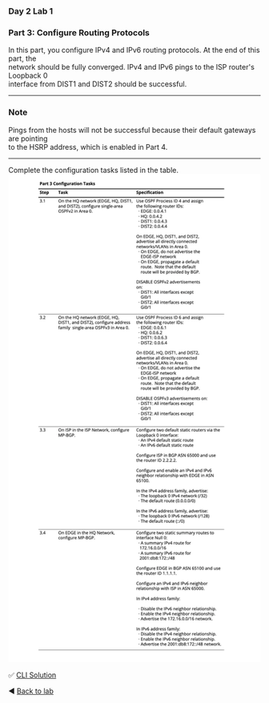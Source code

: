 ### Day 2 Lab 1 
### Part 3: Configure Routing Protocols
In this part, you configure IPv4 and IPv6 routing protocols.  At the end of this part, the  
network should be fully converged.  IPv4 and IPv6 pings to the ISP router's Loopback 0  
interface from DIST1 and DIST2 should be successful.

---
### Note
Pings from the hosts will not be successful because their default gateways are pointing  
to the HSRP address, which is enabled in Part 4.

---
Complete the configuration tasks listed in the table.
![Part3 tasks](/images/pt3-tasks1.png)

✅ [CLI Solution](/solutions/day2lab1-3.md)

◀️ [Back to lab](https://github.com/tech-zero/ccnp-encor/blob/main/labs/31dayrev/lab1/README.md)
